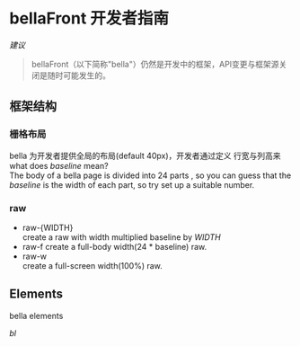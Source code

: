 #   bellaFront 开发者指南
_建议_
>bellaFront（以下简称"bella"）仍然是开发中的框架，API变更与框架源关闭是随时可能发生的。
##  框架结构
###   栅格布局
bella 为开发者提供全局的布局(default 40px)，开发者通过定义
行宽与列高来
what does _baseline_ mean?  
The body of a bella page is divided into 24 parts
, so you can guess that the _baseline_ is the width 
of each part, so try set up a suitable number.
### raw
*   raw-{WIDTH}  
create a raw with width multiplied baseline by _WIDTH_
*   raw-f
create a full-body width(24 * baseline) raw.  
*   raw-w  
create a full-screen width(100%) raw.

##  Elements

bella elements 

_bl_